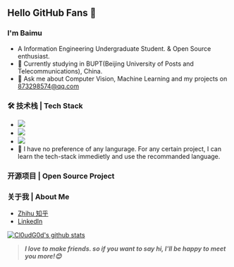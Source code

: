 <!--
### Hi there is Baimu 柏慕 👋


**baimuchu/baimuchu** is a ✨ _special_ ✨ repository because its `README.md` (this file) appears on your GitHub profile.

Here are some ideas to get you started:

- 🔭 I’m currently working on ...
- 🌱 I’m currently learning ...
- 👯 I’m looking to collaborate on ...
- 🤔 I’m looking for help with ...
- 💬 Ask me about ...
- 📫 How to reach me: ...
- 😄 Pronouns: ...
- ⚡ Fun fact: ...
-->
## Hello GitHub Fans 👋

### I'm Baimu

- A Information Engineering Undergraduate Student. & Open Source enthusiast.
- 🌱 Currently studying in BUPT(Beijing University of Posts and Telecommunications), China.
- 💬 Ask me about Computer Vision, Machine Learning and my projects on [873298574@qq.com](mailto:873298574@qq.com)

### 🛠 技术栈 | Tech Stack
 - <img src="https://img.shields.io/badge/Python-Interpreted-informational?&labelColor=3776AB&color=585858&logo=python&logoColor=FFFFFF"> 
 - <img src="https://img.shields.io/badge/C-Compiled-informational?&labelColor=3c48a3&color=585858"> 
 - <img src="https://img.shields.io/badge/C++-Compiled-informational?&labelColor=719ace&color=585858">
- 🤔 I have no preference of any langurage. For any certain project, I can learn the tech-stack immedietly and use the recommanded language.

### 开源项目 | Open Source Project

### 关于我 | About Me
- [Zhihu 知乎](https://www.zhihu.com/people/zhu-bo-xiang-72)
- [LinkedIn](https://www.linkedin.com/in/boxiang-zhu-0835181a9/)

[![Cl0udG0d's github stats](https://github-readme-stats.vercel.app/api?username=Cl0udG0d&show_icons=true&theme=dark)](https://github.com/anuraghazra/github-readme-stats)

> ***I love to make friends. so if you want to say hi, I'll be happy to meet you more!😊***

